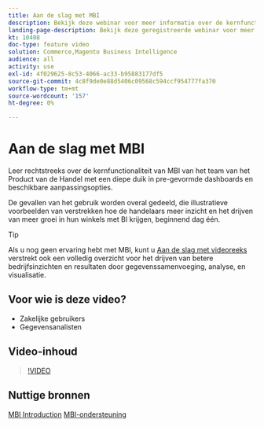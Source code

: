 ```yaml
---
title: Aan de slag met MBI
description: Bekijk deze webinar voor meer informatie over de kernfunctionaliteit van MBI voor je Adobe Commerce of Magento Open Source-winkel.
landing-page-description: Bekijk deze geregistreerde webinar voor meer informatie over de kernfunctionaliteit van MBI voor je Adobe Commerce of Magento Open Source-winkel.
kt: 10408
doc-type: feature video
solution: Commerce,Magento Business Intelligence
audience: all
activity: use
exl-id: 4f029625-8c53-4066-ac33-b95883177df5
source-git-commit: 4c8f9de0e88d5406c09568c594ccf954777fa370
workflow-type: tm+mt
source-wordcount: '157'
ht-degree: 0%

---
```


# Aan de slag met MBI

Leer rechtstreeks over de kernfunctionaliteit van MBI van het team van het Product van de Handel met een diepe duik in pre-gevormde dashboards en beschikbare aanpassingsopties.

De gevallen van het gebruik worden overal gedeeld, die illustratieve voorbeelden van verstrekken hoe de handelaars meer inzicht en het drijven van meer groei in hun winkels met BI krijgen, beginnend dag één.

>[!TIP]
>
>Als u nog geen ervaring hebt met MBI, kunt u [Aan de slag met videoreeks](./../1-overview.md) verstrekt ook een volledig overzicht voor het drijven van betere bedrijfsinzichten en resultaten door gegevenssamenvoeging, analyse, en visualisatie.

## Voor wie is deze video?

- Zakelijke gebruikers
- Gegevensanalisten

## Video-inhoud

>[!VIDEO](https://video.tv.adobe.com/v/342501?quality=12&learn=on)

## Nuttige bronnen

[MBI Introduction](https://docs.magento.com/mbi/getting-started/getting-started.html)
[MBI-ondersteuning](https://support.magento.com/hc/en-us/articles/360016730811)
